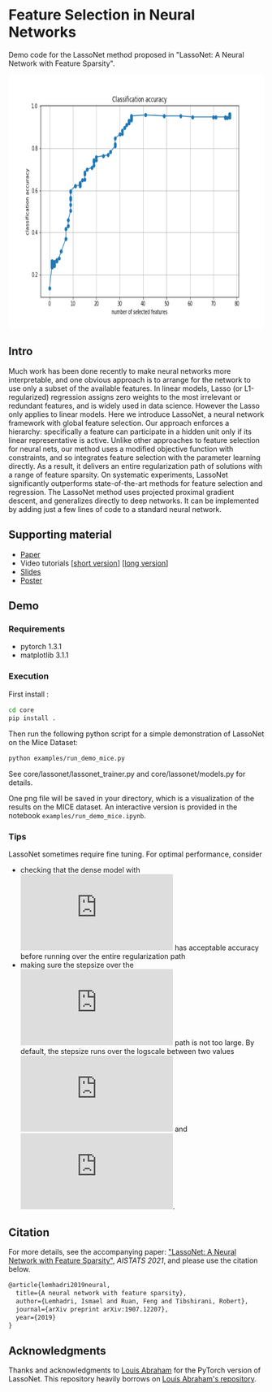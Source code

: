 # Feature Selection in Neural Networks
Demo code for the LassoNet method proposed in "LassoNet: A Neural Network with Feature Sparsity".

<p align="center">
  <img height="500" src="examples/fig1.png">
</p>

## Intro
Much work has been done recently to make neural networks more interpretable, and one obvious approach is to arrange for the network to use only a subset of the available features. In linear models, Lasso (or L1-regularized) regression assigns zero weights to the most irrelevant or redundant features, and is widely used in data science. However the Lasso only applies to linear models. Here we introduce LassoNet, a neural network framework with global feature selection. Our approach enforces a hierarchy: specifically a feature can participate in a hidden unit only if its linear representative is active. Unlike other approaches to feature selection for neural nets, our method uses a modified objective function with constraints, and so integrates feature selection with the parameter learning directly. As a result, it delivers an entire regularization path of solutions with a range of feature sparsity. On systematic experiments, LassoNet significantly outperforms state-of-the-art methods for feature selection and regression. The LassoNet method uses projected proximal gradient descent, and generalizes directly to deep networks. It can be implemented by adding just a few lines of code to a standard neural network.
<!---
![](examples/fig1.png)
*Figure obtained from running LassoNet on the [Mice Protein Expression Data Set] (https://archive.ics.uci.edu/ml/datasets/Mice+Protein+Expression), showing the test accuracy per number of features selected.*
--->


## Supporting material
- [Paper](https://arxiv.org/pdf/1907.12207.pdf)
- Video tutorials [[short version](https://www.youtube.com/watch?v=G5vPojso9PU)] [[long version](https://www.youtube.com/watch?v=ztGcoMPazwc)]
- [Slides](https://ismael.lemhadri.org/papers/pdf/lassonet_slides.pdf)
- [Poster](https://ismael.lemhadri.org/papers/pdf/lassonet_poster.pdf)

## Demo

### Requirements
- pytorch 1.3.1
- matplotlib 3.1.1

### Execution
First install :
```bash
cd core
pip install .
```
Then run the following python script for a simple demonstration of LassoNet on the Mice Dataset:
```bash
python examples/run_demo_mice.py
```
See core/lassonet/lassonet_trainer.py and core/lassonet/models.py for details.

One png file will be saved in your directory, which is a visualization of the results on the MICE dataset. An interactive version is provided in the notebook ```examples/run_demo_mice.ipynb```. 

### Tips
LassoNet sometimes require fine tuning. For optimal performance, consider
- checking that the dense model with ![](https://latex.codecogs.com/svg.latex?%5Clambda%20%3D%200) has acceptable accuracy before running over the entire regularization path
- making sure the stepsize over the ![](https://latex.codecogs.com/svg.latex?%5Clambda) path is not too large. By default, the stepsize runs over the logscale between two values ![](https://latex.codecogs.com/svg.latex?%5Clambda_%7Bmin%7D) and ![](https://latex.codecogs.com/svg.latex?%5Clambda_%7Bmin%7D).

## Citation
For more details, see the accompanying paper: ["LassoNet: A Neural Network with Feature Sparsity"](https://arxiv.org/abs/1907.12207), *AISTATS 2021*, and please use the citation below.

```
@article{lemhadri2019neural,
  title={A neural network with feature sparsity},
  author={Lemhadri, Ismael and Ruan, Feng and Tibshirani, Robert},
  journal={arXiv preprint arXiv:1907.12207},
  year={2019}
}
```

## Acknowledgments
Thanks and acknowledgments to [Louis Abraham](https://louisabraham.github.io/) for the PyTorch version of LassoNet. This repository heavily borrows on [Louis Abraham's repository](https://github.com/louisabraham/DeepLasso).
